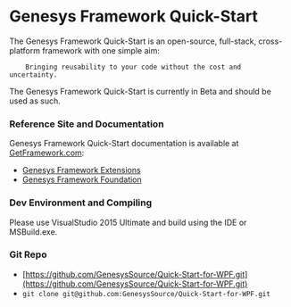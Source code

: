 # Genesys Framework Quick-Start
The Genesys Framework Quick-Start is an open-source, full-stack, cross-platform framework with one simple aim:

		Bringing reusability to your code without the cost and uncertainty.

The Genesys Framework Quick-Start is currently in Beta and should be used as such. 

### Reference Site and Documentation
Genesys Framework Quick-Start documentation is available at [GetFramework.com](http://www.GetFramework.com):

* [Genesys Framework Extensions](http://docs.GetFramework.com/reference/Genesys-Framework-Extensions)
* [Genesys Framework Foundation](http://docs.GetFramework.com/reference/Genesys-Framework-Foundation)

### Dev Environment and Compiling
Please use VisualStudio 2015 Ultimate and build using the IDE or MSBuild.exe.

### Git Repo
- [https://github.com/GenesysSource/Quick-Start-for-WPF.git](https://github.com/GenesysSource/Quick-Start-for-WPF.git)
- `git clone git@github.com:GenesysSource/Quick-Start-for-WPF.git`
